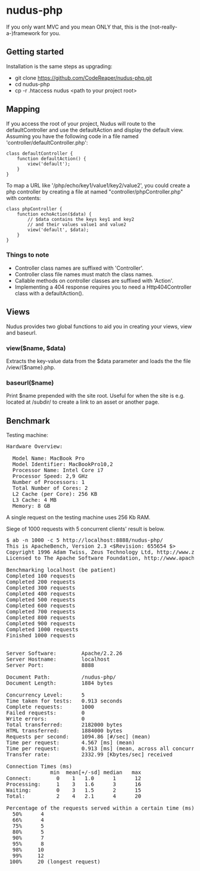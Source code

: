nudus-php
=========

If you only want MVC and you mean ONLY that, this is the (not-really-a-)framework for you.

## Getting started

Installation is the same steps as upgrading:

- git clone https://github.com/CodeReaper/nudus-php.git
- cd nudus-php
- cp -r .htaccess nudus &lt;path to your project root&gt;

## Mapping

If you access the root of your project, Nudus will route to the defaultController and use the defaultAction and display the default view. Assuming you have the following code in a file named 'controller/defaultController.php':

    class defaultController {
        function defaultAction() {
            view('default');
        }
    }

To map a URL like '/php/echo/key1/value1/key2/value2', you could create a php controller by creating a file at named "controller/phpController.php" with contents:

    class phpController {
        function echoAction($data) {
            // $data contains the keys key1 and key2
            // and their values value1 and value2
            view('default', $data);
        }
    }

### Things to note

- Controller class names are suffixed with 'Controller'.
- Controller class file names must match the class names.
- Callable methods on controller classes are suffixed with 'Action'.
- Implementing a 404 response requires you to need a Http404Controller class with a defaultAction().

## Views

Nudus provides two global functions to aid you in creating your views, view and baseurl.

### view($name, $data)

Extracts the key-value data from the $data parameter and loads the the file /view/{$name}.php.

### baseurl($name)

Print $name prepended with the site root. Useful for when the site is e.g. located at /subdir/ to create a link to an asset or another page.

## Benchmark

Testing machine:

<pre>Hardware Overview:

  Model Name: MacBook Pro
  Model Identifier: MacBookPro10,2
  Processor Name: Intel Core i7
  Processor Speed: 2,9 GHz
  Number of Processors: 1
  Total Number of Cores: 2
  L2 Cache (per Core): 256 KB
  L3 Cache: 4 MB
  Memory: 8 GB</pre>

A single request on the testing machine uses 256 Kb RAM.

Siege of 1000 requests with 5 concurrent clients' result is below.

<pre>$ ab -n 1000 -c 5 http://localhost:8888/nudus-php/
This is ApacheBench, Version 2.3 <$Revision: 655654 $>
Copyright 1996 Adam Twiss, Zeus Technology Ltd, http://www.zeustech.net/
Licensed to The Apache Software Foundation, http://www.apache.org/

Benchmarking localhost (be patient)
Completed 100 requests
Completed 200 requests
Completed 300 requests
Completed 400 requests
Completed 500 requests
Completed 600 requests
Completed 700 requests
Completed 800 requests
Completed 900 requests
Completed 1000 requests
Finished 1000 requests


Server Software:        Apache/2.2.26
Server Hostname:        localhost
Server Port:            8888

Document Path:          /nudus-php/
Document Length:        1884 bytes

Concurrency Level:      5
Time taken for tests:   0.913 seconds
Complete requests:      1000
Failed requests:        0
Write errors:           0
Total transferred:      2182000 bytes
HTML transferred:       1884000 bytes
Requests per second:    1094.86 [#/sec] (mean)
Time per request:       4.567 [ms] (mean)
Time per request:       0.913 [ms] (mean, across all concurrent requests)
Transfer rate:          2332.99 [Kbytes/sec] received

Connection Times (ms)
              min  mean[+/-sd] median   max
Connect:        0    1   1.0      1      12
Processing:     1    3   1.6      3      16
Waiting:        0    3   1.5      2      15
Total:          2    4   2.1      4      20

Percentage of the requests served within a certain time (ms)
  50%      4
  66%      4
  75%      5
  80%      5
  90%      7
  95%      8
  98%     10
  99%     12
 100%     20 (longest request)</pre>